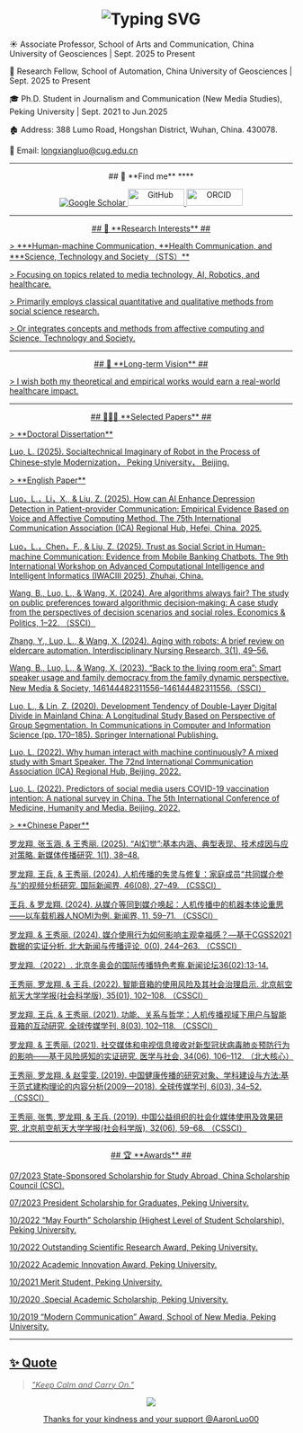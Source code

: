 <h1 align="center">
  <img src="https://readme-typing-svg.herokuapp.com?font=Fira+Code&size=28&duration=2000&pause=400&color=58A6FF&center=true&vCenter=true&width=600&lines=Hi+👋+I'm+Longxiang+(Lawrence)+Luo;Associate+Professor+@+CUG+(WUhan);AI+Researcher+in+Healthcare;Building+Healthcare+Robots" alt="Typing SVG" />
</h1>

  
<p style="text-align: left;">
  ☀️ Associate Professor, School of Arts and Communication, China University of Geosciences  | Sept. 2025 to Present
<p style="text-align: left;">
  📖 Research Fellow, School of Automation, China University of Geosciences | Sept. 2025 to Present
<p style="text-align: left;">
  🎓 Ph.D. Student in Journalism and Communication (New Media Studies), Peking University | Sept. 2021 to Jun.2025
<p style="text-align: left;">
   🏚️ Address: 388 Lumo Road, Hongshan District, Wuhan, China. 430078.
<p style="text-align: left;">
   📧 Email: <a href="mailto:longxiangluo@cug.edu.cn">longxiangluo@cug.edu.cn</a>  
</p>

---

 <p align="center">
## 🤝 **Find me** ****
<p align="center">
  <!-- Google Scholar -->
  <a href="https://scholar.google.com/citations?hl=zh-CN&user=EV9tKQUAAAAJ&view_op=list_works&gmla=AH8HC4zW642bKotuRjPgvfwPILOLZ8qrHsYGXTyx5z49yJ2twUfcGQo9JvDmdz2jksUHUYAA2HnFvZR6YDc-JEEs0u3OP5hc3cNn4jPA4yg">
    <img src="https://img.shields.io/badge/Google%20Scholar-4285F4?style=for-the-badge&logo=google-scholar&logoColor=white" alt="Google Scholar"/>
  </a>
  <!-- GitHub -->
  <a href="https://github.com/LongxiangLuo">
    <img src="https://img.shields.io/badge/GitHub-181717?style=for-the-badge&logo=github&logoColor=white" style="width: 100px; height: 30px" alt="GitHub"/>
  </a>
  <!-- ORCID -->
  <a href="https://orcid.org/my-orcid?orcid=0000-0001-8473-2273">
    <img src="https://orcid.org/assets/vectors/orcid.logo.svg" style="width: 100px; height: 30px" alt="ORCID"/>
</p>

---

 <p align="center">
## 🔬 **Research Interests** ## 
   
<p style="text-align: left;">
> ***Human-machine Communication, **Health Communication, and ***Science, Technology and Society （STS）**
<p style="text-align: left;">
> Focusing on topics related to media technology, AI, Robotics, and healthcare.
<p style="text-align: left;">
> Primarily employs classical quantitative and qualitative methods from social science research.
<p style="text-align: left;">
> Or integrates concepts and methods from affective computing and Science, Technology and Society.
</p>



---

 <p align="center">
## 🌱 **Long-term Vision** ## 
   
<p style="text-align: left;">
> I wish both my theoretical and empirical works would earn a real-world healthcare impact.
</p>

---

 <p align="center">
## 👨🏻‍💻 **Selected Papers** ##

<p style="text-align: left;">
> **Doctoral Dissertation**
<p style="text-align: left;">  Luo, L. (2025). Socialtechnical Imaginary of Robot in the Process of Chinese-style Modernization， Peking University， Beijing.

<p style="text-align: left;">
> **English Paper**

<p style="text-align: left;"> Luo，L.，Li，X., & Liu, Z. (2025). How can AI Enhance Depression Detection in Patient-provider Communication: Empirical Evidence Based on Voice and Affective Computing Method. The 75th International Communication Association (ICA) Regional Hub, Hefei, China. 2025.
    <p align="center">
<p style="text-align: left;">Luo，L.，Chen，F., & Liu, Z. (2025). Trust as Social Script in Human-machine Communication: Evidence from Mobile Banking Chatbots. The 9th International Workshop on Advanced Computational Intelligence and Intelligent Informatics (IWACIII 2025), Zhuhai, China.
      <p align="center">
<p style="text-align: left;">Wang, B., Luo, L., & Wang, X. (2024). Are algorithms always fair? The study on public preferences toward algorithmic decision‐making: A case study from the perspectives of decision scenarios and social roles. Economics & Politics, 1–22. （SSCI）
        <p align="center">
<p style="text-align: left;">Zhang, Y., Luo, L., & Wang, X. (2024). Aging with robots: A brief review on eldercare automation. Interdisciplinary Nursing Research, 3(1), 49–56. 
          <p align="center">
<p style="text-align: left;">Wang, B., Luo, L., & Wang, X. (2023). “Back to the living room era”: Smart speaker usage and family democracy from the family dynamic perspective. New Media & Society, 146144482311556–146144482311556.（SSCI）
            <p align="center">
<p style="text-align: left;">Luo, L., & Lin, Z. (2020). Development Tendency of Double-Layer Digital Divide in Mainland China: A Longitudinal Study Based on Perspective of Group Segmentation. In Communications in Computer and Information Science (pp. 170–185). Springer International Publishing. 
              <p align="center">
<p style="text-align: left;">Luo, L. (2022). Why human interact with machine continuously? A mixed study with Smart Speaker. The 72nd International Communication Association (ICA) Regional Hub, Beijing. 2022.
                <p align="center">
<p style="text-align: left;">Luo, L. (2022). Predictors of social media users COVID-19 vaccination intention: A national survey in China. The 5th International Conference of Medicine, Humanity and Media. Beijing. 2022.

</p>

<p style="text-align: left;">
> **Chinese Paper**

<p style="text-align: left;">罗龙翔, 张玉涵, & 王秀丽. (2025). “AI幻觉”:基本内涵、典型表现、技术成因与应对策略. 新媒体传播研究, 1(1), 38–48.
  <p align="center">
<p style="text-align: left;">罗龙翔, 王兵, & 王秀丽. (2024). 人机传播的失灵与修复：家庭成员“共同媒介参与”的视频分析研究. 国际新闻界, 46(08), 27–49. （CSSCI）
  <p align="center">
<p style="text-align: left;">王兵, & 罗龙翔. (2024). 从媒介等同到媒介唤起：人机传播中的机器本体论重思——以车载机器人NOMI为例. 新闻界, 11, 59–71. （CSSCI）
  <p align="center">
<p style="text-align: left;">罗龙翔, & 王秀丽. (2024). 媒介使用行为如何影响主观幸福感？—基于CGSS2021数据的实证分析. 北大新闻与传播评论, 0(0), 244–263. （CSSCI）
  <p align="center">
<p style="text-align: left;">	罗龙翔.（2022）. 北京冬奥会的国际传播特色考察.新闻论坛36(02):13-14.
  <p align="center">
<p style="text-align: left;">王秀丽, 罗龙翔, & 王兵. (2022). 智能音箱的使用风险及其社会治理启示. 北京航空航天大学学报(社会科学版), 35(01), 102–108. （CSSCI）
  <p align="center">
<p style="text-align: left;">罗龙翔, 王兵, & 王秀丽. (2021). 功能、关系与哲学：人机传播视域下用户与智能音箱的互动研究. 全球传媒学刊, 8(03), 102–118. （CSSCI）
  <p align="center">
<p style="text-align: left;">罗龙翔, & 王秀丽. (2021). 社交媒体和电视信息接收对新型冠状病毒肺炎预防行为的影响——基于风险感知的实证研究. 医学与社会, 34(06), 106–112. （北大核心）
  <p align="center">
<p style="text-align: left;">王秀丽, 罗龙翔, & 赵雯雯. (2019). 中国健康传播的研究对象、学科建设与方法:基于范式建构理论的内容分析(2009—2018). 全球传媒学刊, 6(03), 34–52. （CSSCI）
  <p align="center">
<p style="text-align: left;">王秀丽, 张隽, 罗龙翔, & 王兵. (2019). 中国公益组织的社会化媒体使用及效果研究. 北京航空航天大学学报(社会科学版), 32(06), 59–68. （CSSCI）

</p>
  


---

 <p align="center">
## 🏆 **Awards** ##

<p style="text-align: left;">07/2023 State-Sponsored Scholarship for Study Abroad, China Scholarship Council (CSC).

<p style="text-align: left;">07/2023 President Scholarship for Graduates, Peking University.

<p style="text-align: left;">10/2022 “May Fourth” Scholarship (Highest Level of Student Scholarship), Peking University.

<p style="text-align: left;">10/2022 Outstanding Scientific Research Award, Peking University.

<p style="text-align: left;">10/2022 Academic Innovation Award, Peking University.

<p style="text-align: left;">10/2021 Merit Student, Peking University. 

<p style="text-align: left;">10/2020 .Special Academic Scholarship, Peking University.

<p style="text-align: left;">10/2019 “Modern Communication” Award, School of New Media, Peking University.
</p>

---

## ✨ Quote
> *"Keep Calm and Carry On."* 
<p align="center">
<img src="https://capsule-render.vercel.app/api?type=waving&color=gradient&height=100&section=footer"/>
<p align="center">
Thanks for your kindness and your support @AaronLuo00
</p>
